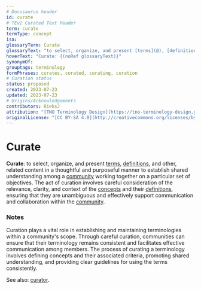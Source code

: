```yaml
---
# Docusaurus header
id: curate
# TEv2 Curated Text Header
term: curate
termType: concept
isa:
glossaryTerm: Curate
glossaryText: "to select, organize, and present [terms](@), [definitions](@), and other, related content in a thoughtful and purposeful manner to establish shared understanding among a [community](@) working together on a particular set of objectives."
hoverText: "Curate: {(noRef glossaryText)}"
synonymOf:
grouptags: terminology
formPhrases: curates, curated, curating, curation
# Curation status
status: proposed
created: 2023-07-23
updated: 2023-07-23
# Origins/Acknowledgements
contributors: RieksJ
attribution: "[TNO Terminology Design](https://tno-terminology-design.github.io/tev2-specifications/docs)"
originalLicense: "[CC BY-SA 4.0](http://creativecommons.org/licenses/by-sa/4.0/?ref=chooser-v1)"
---
```


# Curate

**Curate**: to select, organize, and present [terms](@), [definitions](@), and other, related content in a thoughtful and purposeful manner to establish shared understanding among a [community](@) working together on a particular set of objectives. The act of curation involves careful consideration of the relevance, clarity, and context of the [concepts](@) and their [definitions](@), ensuring that they are unambiguous and effectively support communication and collaboration within the [community](@).

### Notes

Curation plays a vital role in establishing and maintaining terminologies within a community's scope. Through careful curation, communities can ensure that their terminology remains consistent and facilitates effective communication among members. The process of curating a terminology involves defining concepts and their associated criteria, promoting shared understanding, and providing clear guidelines for using the terms consistently.

See also: [curator](@).